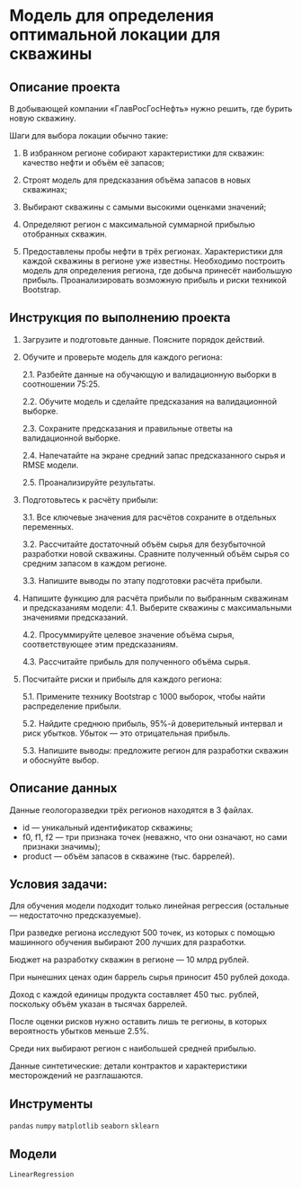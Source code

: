 # Модель для определения оптимальной локации для скважины

## Описание проекта

В добывающей компании «ГлавРосГосНефть» нужно решить, где бурить новую скважину.

Шаги для выбора локации обычно такие:

1. В избранном регионе собирают характеристики для скважин: качество нефти и объём её запасов;

2. Строят модель для предсказания объёма запасов в новых скважинах;

3. Выбирают скважины с самыми высокими оценками значений;

4. Определяют регион с максимальной суммарной прибылью отобранных скважин.

5. Предоставлены пробы нефти в трёх регионах. Характеристики для каждой скважины в регионе уже известны. Необходимо построить модель для определения региона, где добыча принесёт наибольшую прибыль. Проанализировать возможную прибыль и риски техникой Bootstrap.


## Инструкция по выполнению проекта

1. Загрузите и подготовьте данные. Поясните порядок действий.

2. Обучите и проверьте модель для каждого региона:

   2.1. Разбейте данные на обучающую и валидационную выборки в соотношении 75:25.

   2.2. Обучите модель и сделайте предсказания на валидационной выборке.

   2.3. Сохраните предсказания и правильные ответы на валидационной выборке.

   2.4. Напечатайте на экране средний запас предсказанного сырья и RMSE модели.

   2.5. Проанализируйте результаты.

3. Подготовьтесь к расчёту прибыли:

   3.1. Все ключевые значения для расчётов сохраните в отдельных переменных.

   3.2. Рассчитайте достаточный объём сырья для безубыточной разработки новой скважины. Сравните полученный объём сырья со средним запасом в каждом регионе.

   3.3. Напишите выводы по этапу подготовки расчёта прибыли.

4. Напишите функцию для расчёта прибыли по выбранным скважинам и предсказаниям модели:
   4.1. Выберите скважины с максимальными значениями предсказаний.

   4.2. Просуммируйте целевое значение объёма сырья, соответствующее этим предсказаниям.

   4.3. Рассчитайте прибыль для полученного объёма сырья.

5. Посчитайте риски и прибыль для каждого региона:

   5.1. Примените технику Bootstrap с 1000 выборок, чтобы найти распределение прибыли.

   5.2. Найдите среднюю прибыль, 95%-й доверительный интервал и риск убытков. Убыток — это отрицательная прибыль.

   5.3. Напишите выводы: предложите регион для разработки скважин и обоснуйте выбор.

## Описание данных

Данные геологоразведки трёх регионов находятся в 3 файлах.

- id — уникальный идентификатор скважины;
- f0, f1, f2 — три признака точек (неважно, что они означают, но сами признаки значимы);
- product — объём запасов в скважине (тыс. баррелей).

## Условия задачи:

Для обучения модели подходит только линейная регрессия (остальные — недостаточно предсказуемые).

При разведке региона исследуют 500 точек, из которых с помощью машинного обучения выбирают 200 лучших для разработки.

Бюджет на разработку скважин в регионе — 10 млрд рублей.

При нынешних ценах один баррель сырья приносит 450 рублей дохода.

Доход с каждой единицы продукта составляет 450 тыс. рублей, поскольку объём указан в тысячах баррелей.

После оценки рисков нужно оставить лишь те регионы, в которых вероятность убытков меньше 2.5%.

Среди них выбирают регион с наибольшей средней прибылью.

Данные синтетические: детали контрактов и характеристики месторождений не разглашаются.

## Инструменты

`pandas` `numpy` `matplotlib` `seaborn` `sklearn`

## Модели

`LinearRegression` 
